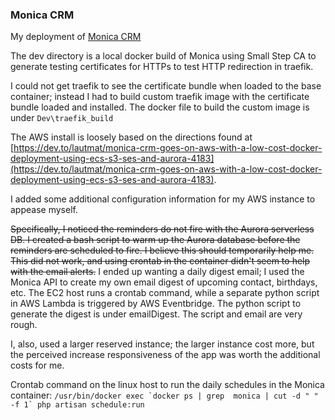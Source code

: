### Monica CRM
My deployment of [Monica CRM](https://www.monicahq.com/)

The dev directory is a local docker build of Monica using Small Step CA to generate testing certificates for HTTPs to test HTTP redirection in traefik.  

I could not get traefik to see the certificate bundle when loaded to the base container; instead I had to build custom traefik image with the certificate bundle loaded and installed.  The docker file to build the custom image is under ```Dev\traefik_build```

The AWS install is loosely based on the directions found at [https://dev.to/lautmat/monica-crm-goes-on-aws-with-a-low-cost-docker-deployment-using-ecs-s3-ses-and-aurora-4183](https://dev.to/lautmat/monica-crm-goes-on-aws-with-a-low-cost-docker-deployment-using-ecs-s3-ses-and-aurora-4183).  

I added some additional configuration information for my AWS instance to appease myself.  

~~Specifically, I noticed the reminders do not fire with the Aurora serverless DB.  I created a bash script to warm up the Aurora database before the reminders are scheduled to fire.  I believe this should temporarily help me.  This did not work, and using crontab in the container didn't seem to help with the email alerts.~~  I ended up wanting a daily digest email;  I used the Monica API to create my own email digest of upcoming contact, birthdays, etc.  The EC2 host runs a crontab command, while a separate python script in AWS Lambda is triggered  by AWS Eventbridge. The python script to generate the digest is under emailDigest.  The script and email are very rough.

I, also, used a larger reserved instance; the larger instance cost more, but the perceived increase responsiveness of the app was worth the additional costs for me.

Crontab command on the linux host to run the daily schedules in the Monica container: 
```/usr/bin/docker exec `docker ps | grep  monica | cut -d " " -f 1` php artisan schedule:run```

